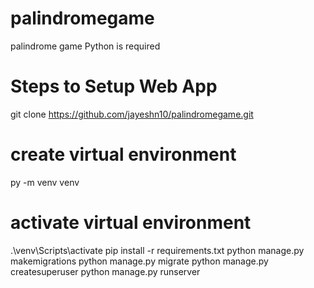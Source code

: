 # palindromegame
palindrome game
Python is required
# Steps to Setup Web App
git clone  https://github.com/jayeshn10/palindromegame.git
# create virtual environment
py -m venv venv
# activate virtual environment
.\venv\Scripts\activate
pip install -r requirements.txt
python manage.py makemigrations
python manage.py migrate
python manage.py createsuperuser
python manage.py runserver
